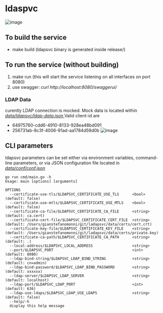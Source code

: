 # ldaspvc
![image](https://github.com/gsmonni/ldapsvc/assets/142036606/187f6d78-eb55-4aab-9230-402d7f98c904)

## To build the service
- make build (ldapsvc binary is generated inside release/)

## To run the service (without building)
1. make run (this will start the service listening on all interfaces on port 8080)
2. use swagger: _curl http://localhost:8080/swaggerui/_

### LDAP Data
curently LDAP connection is mocked. Mock data is located within 
[_data/ldapsvc/ldap-data.json_ ](data/ldapsvc/ldap-data.json)
Valid client-id are
- 64975760-cdd6-4910-8133-928ea48bd091
- 256731ab-8c3f-4006-91ad-aa1784d59d0b
![image](https://github.com/gsmonni/ldapsvc/assets/142036606/79c61717-d50e-4a0f-aaed-49e43d653393)

## CLI parameters
ldapsvc parameters can be set either via environment variables, command-line parameters, or via JSON configuration file located in [_data/conf/conf.json_](data/conf/conf.json)

```azure
go run cmd/main.go -h
Usage: main [options] [arguments]

OPTIONS
  --certificate-use-tls/$LDAPSVC_CERTIFICATE_USE_TLS      <bool>    (default: false)
  --certificate-use-mtls/$LDAPSVC_CERTIFICATE_USE_MTLS    <bool>    (default: false)
  --certificate-ca-file/$LDAPSVC_CERTIFICATE_CA_FILE      <string>  (default: ca.cert)
  --certificate-cert-file/$LDAPSVC_CERTIFICATE_CERT_FILE  <string>  (default: /Users/gianstefanomonni/git/ladapsvc/data/certs/cert.crt)
  --certificate-key-file/$LDAPSVC_CERTIFICATE_KEY_FILE    <string>  (default: /Users/gianstefanomonni/git/ladapsvc/data/certs/private.key)
  --certificate-ca-path/$LDAPSVC_CERTIFICATE_CA_PATH      <string>  (default: .)
  --local-address/$LDAPSVC_LOCAL_ADDRESS                  <string>  
  --port/$LDAPSVC_PORT                                    <int>     (default: 8080)
  --ldap-bind-string/$LDAPSVC_LDAP_BIND_STRING            <string>  (default: cn=admin)
  --ldap-bind-password/$LDAPSVC_LDAP_BIND_PASSWORD        <string>  (default: xxxxxx)
  --ldap-server/$LDAPSVC_LDAP_SERVER                      <string>  (default: localhost)
  --ldap-port/$LDAPSVC_LDAP_PORT                          <int>     (default: 636)
  --ldap-use-ldaps/$LDAPSVC_LDAP_USE_LDAPS                <string>  (default: false)
  --help/-h                                               
  display this help message


```
